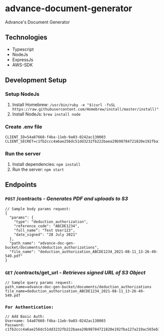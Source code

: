 # advance-document-generator
Advance's Document Generator

## Technologies
* Typescript
* NodeJs
* ExpressJs
* AWS-SDK

## Development Setup

### Setup NodeJs
1. Install Homebrew: `/usr/bin/ruby -e "$(curl -fsSL https://raw.githubusercontent.com/Homebrew/install/master/install)"`
2. Install NodeJs: `brew install node`
  
### Create .env file
```
CLIENT_ID=54a87668-f4ba-11eb-9a03-0242ac130003
CLIENT_SECRET=c1fb2ccc4a6ae256dc51dd3232fb222baea29b98784721820e192fba127a219ac565eb75649e79f731d60912d5a87efee2f73c8d425b2835f1022b10e0fe8463
```

### Run the server
1. Install dependencies: `npm install`
2. Run the server: `npm start`

## Endpoints
### `POST` /contracts - *Generates PDF and uploads to S3*
```
// Sample body params request:
{
  "params": {
    "type": "deduction_authorization",
    "reference_code": "ABCDE1234",
    "full_name": "Test User123",
    "date_signed": "28 July 2021"
  },
  "path_name": "advance-doc-gen-bucket/documents/deduction_authorizations",
  "file_name": "deduction_authorization_ABCDE1234_2021-08-11_13-26-49-549.pdf"
}
```

### `GET` /contracts/get_url - *Retrieves signed URL of S3 Object*
```
// Sample query params request:
path_name=advance-doc-gen-bucket/documents/deduction_authorizations
file_name=deduction_authorization_ABCDE1234_2021-08-11_13-26-49-549.pdf
```

### `For Authentication:`
```
// Add Basic Auth:
Username: 54a87668-f4ba-11eb-9a03-0242ac130003
Password: c1fb2ccc4a6ae256dc51dd3232fb222baea29b98784721820e192fba127a219ac565eb75649e79f731d60912d5a87efee2f73c8d425b2835f1022b10e0fe8463
```
